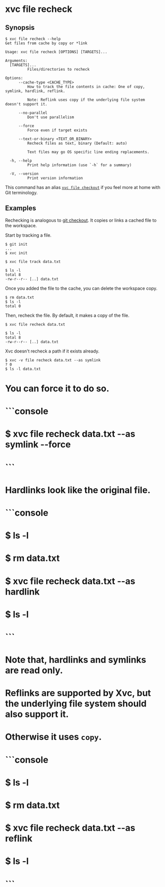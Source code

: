 # xvc file recheck

## Synopsis

```console
$ xvc file recheck --help
Get files from cache by copy or *link

Usage: xvc file recheck [OPTIONS] [TARGETS]...

Arguments:
  [TARGETS]...
          Files/directories to recheck

Options:
      --cache-type <CACHE_TYPE>
          How to track the file contents in cache: One of copy, symlink, hardlink, reflink.
          
          Note: Reflink uses copy if the underlying file system doesn't support it.

      --no-parallel
          Don't use parallelism

      --force
          Force even if target exists

      --text-or-binary <TEXT_OR_BINARY>
          Recheck files as text, binary (Default: auto)
          
          Text files may go OS specific line ending replacements.

  -h, --help
          Print help information (use `-h` for a summary)

  -V, --version
          Print version information

```


This command has an alias [`xvc file checkout`](/ref/xvc-file-checkout.md) if you feel more at home with Git terminology.

## Examples

Rechecking is analogous to [git checkout](https://git-scm.com/docs/git-checkout). 
It copies or links a cached file to the workspace. 


Start by tracking a file. 

```console
$ git init
...
$ xvc init

$ xvc file track data.txt

$ ls -l
total 8
-rw-r--r-- [..] data.txt

```

Once you added the file to the cache, you can delete the workspace copy.


```console
$ rm data.txt
$ ls -l
total 0

```

Then, recheck the file. By default, it makes a copy of the file.

```console
$ xvc file recheck data.txt

$ ls -l
total 8
-rw-r--r-- [..] data.txt

```

Xvc doesn't recheck a path if it exists already.

```console
$ xvc -v file recheck data.txt --as symlink
? 0
$ ls -l data.txt
```

# You can force it to do so.
# 
# ```console
# $ xvc file recheck data.txt --as symlink --force
# ```
# 
# Hardlinks look like the original file. 
# 
# ```console
# $ ls -l
# $ rm data.txt
# $ xvc file recheck data.txt --as hardlink
# $ ls -l
# ```
# 
# Note that, hardlinks and symlinks are read only. 
# 
# Reflinks are supported by Xvc, but the underlying file system should also support it. 
# Otherwise it uses `copy`. 
# 
# ```console
# $ ls -l
# $ rm data.txt
# $ xvc file recheck data.txt --as reflink
# $ ls -l
# ```
